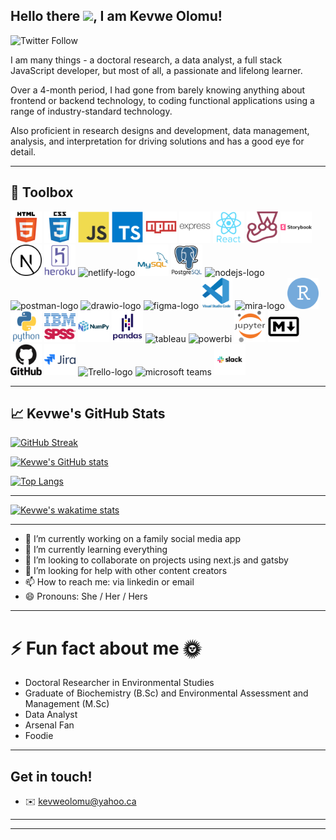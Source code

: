 ## Hello there <img src="https://raw.githubusercontent.com/MartinHeinz/MartinHeinz/master/wave.gif" width="30px">, I am Kevwe Olomu!
![Twitter Follow](https://img.shields.io/twitter/follow/Kevwe_Olomu?style=social)

I am many things - a doctoral research, a data analyst, a full stack JavaScript developer, but most of all, a passionate and lifelong learner.

Over a 4-month period, I had gone from barely knowing anything about frontend or backend technology, to coding functional applications using a range of industry-standard technology.

Also proficient in research designs and development, data management, analysis, and interpretation for driving solutions and has a good eye for detail. 

---

## 🧰 Toolbox

<img src="https://raw.githubusercontent.com/devicons/devicon/2ae2a900d2f041da66e950e4d48052658d850630/icons/html5/html5-original-wordmark.svg" alt="hmtl-logo" width="50" height="50"/>   <img src="https://raw.githubusercontent.com/devicons/devicon/2ae2a900d2f041da66e950e4d48052658d850630/icons/css3/css3-original-wordmark.svg" alt="CSS Logo" width="50" height="50"/>    <img src="https://raw.githubusercontent.com/devicons/devicon/2ae2a900d2f041da66e950e4d48052658d850630/icons/javascript/javascript-original.svg" alt="JavaScript Logo" width="50" height="50"/>    <img src="https://raw.githubusercontent.com/devicons/devicon/2ae2a900d2f041da66e950e4d48052658d850630/icons/typescript/typescript-original.svg" alt="typescript-log" width="50" height="50"/>   <img src="https://raw.githubusercontent.com/devicons/devicon/2ae2a900d2f041da66e950e4d48052658d850630/icons/npm/npm-original-wordmark.svg" alt="npm-logo" width="50" height="50"/>    <img src="https://raw.githubusercontent.com/devicons/devicon/2ae2a900d2f041da66e950e4d48052658d850630/icons/express/express-original-wordmark.svg" alt="express-logo" width="50" height="50"/>  <img src="https://raw.githubusercontent.com/devicons/devicon/2ae2a900d2f041da66e950e4d48052658d850630/icons/react/react-original-wordmark.svg" alt="react-logo" width="50" height="50"/>          <img src="https://raw.githubusercontent.com/devicons/devicon/2ae2a900d2f041da66e950e4d48052658d850630/icons/jest/jest-plain.svg" alt="jest-logo" width="50" height="50"/>         <img src="https://raw.githubusercontent.com/devicons/devicon/2ae2a900d2f041da66e950e4d48052658d850630/icons/storybook/storybook-original-wordmark.svg" alt="storybook-logo" width="50" height="50"/>         <img src="https://raw.githubusercontent.com/devicons/devicon/2ae2a900d2f041da66e950e4d48052658d850630/icons/nextjs/nextjs-line.svg" alt="next-logo" width="50" height="50" />      <img src="https://raw.githubusercontent.com/devicons/devicon/2ae2a900d2f041da66e950e4d48052658d850630/icons/heroku/heroku-original-wordmark.svg" alt="heroku-logo" width="50" height="50"/>   <img src="https://tse3.mm.bing.net/th?id=OIP.zdhsRFGtpcDJb05uYI24KgHaCy&pid=Api&P=0&w=460&h=173" alt="netlify-logo" width="50" height="50"/>    <img src="https://raw.githubusercontent.com/devicons/devicon/2ae2a900d2f041da66e950e4d48052658d850630/icons/mysql/mysql-original-wordmark.svg" alt="mysql-logo" width="50" height="50" />   <img src="https://raw.githubusercontent.com/devicons/devicon/2ae2a900d2f041da66e950e4d48052658d850630/icons/postgresql/postgresql-original-wordmark.svg" alt="postgresql-logo" width="50" height="50" />   <img src="https://tse2.mm.bing.net/th?id=OIP.5gf2JQQmWla-GU-WXTrGcgHaE8&pid=Api&P=0&w=251&h=167" alt="nodejs-logo" width="50" height="50"/>   <img src="https://tse3.mm.bing.net/th?id=OIP.fGofz99Sl9aGwYnCWDu0NwHaGp&pid=Api&P=0&w=207&h=186" alt="postman-logo" width="50" height="50"/>  <img src="https://tse2.mm.bing.net/th?id=OIP.LhmmwrSjn4Nhu7ryBWeTCgAAAA&pid=Api&P=0&w=268&h=179" alt="drawio-logo" width="50" height="50"/>  <img src="https://tse2.mm.bing.net/th?id=OIP.l6j4RsmErtRw4lAmhuEMbAHaFR&pid=Api&P=0&w=246&h=174" alt="figma-logo" width="50" height="50"/> <img src="https://raw.githubusercontent.com/devicons/devicon/2ae2a900d2f041da66e950e4d48052658d850630/icons/vscode/vscode-original-wordmark.svg" alt="vscode-logo" width="50" height="50"/>    <img src="https://tse3.explicit.bing.net/th?id=OIP.LhP_9Mg7jSkMxu3BpWTVbwHaEH&pid=Api&P=0&w=303&h=168" alt="mira-logo" width="50" height="50"/>    <img src="https://raw.githubusercontent.com/devicons/devicon/2ae2a900d2f041da66e950e4d48052658d850630/icons/rstudio/rstudio-original.svg" alt="r-logo" width="50" height="50"/>     <img src="https://raw.githubusercontent.com/devicons/devicon/2ae2a900d2f041da66e950e4d48052658d850630/icons/python/python-original-wordmark.svg" alt="python-logo" width="50" height="50"/>     <img src="https://raw.githubusercontent.com/devicons/devicon/2ae2a900d2f041da66e950e4d48052658d850630/icons/spss/spss-original.svg" alt="SPSS-logo" width="50" height="50"/>      <img src="https://raw.githubusercontent.com/devicons/devicon/2ae2a900d2f041da66e950e4d48052658d850630/icons/numpy/numpy-original-wordmark.svg" alt="numpy-logo" width="50" height="50"/>      <img src="https://raw.githubusercontent.com/devicons/devicon/2ae2a900d2f041da66e950e4d48052658d850630/icons/pandas/pandas-original-wordmark.svg" alt="pandas-logo" width="50" height="50"/>    <img src="https://tse2.mm.bing.net/th?id=OIP.V10lF-EdgGdn-LgPGkzcjwHaHa&pid=Api&P=0&w=163&h=163" alt="tableau" width="50" height="50"/>   <img src="https://tse3.mm.bing.net/th?id=OIP.f1JRmsn_IZI-BsxtIpaYTgHaHa&pid=Api&P=0&w=166&h=166" alt="powerbi" width="50" height="50"/>    <img src="https://raw.githubusercontent.com/devicons/devicon/2ae2a900d2f041da66e950e4d48052658d850630/icons/jupyter/jupyter-original-wordmark.svg" alt="jupiter-logo" width="50" height="50"/>   <img src="https://raw.githubusercontent.com/devicons/devicon/2ae2a900d2f041da66e950e4d48052658d850630/icons/markdown/markdown-original.svg" alt="markdown-logo" width="50" height="50"/>      <img src="https://raw.githubusercontent.com/devicons/devicon/2ae2a900d2f041da66e950e4d48052658d850630/icons/github/github-original-wordmark.svg" alt="github-logo" width="50" height="50"/>   <img src="https://raw.githubusercontent.com/devicons/devicon/2ae2a900d2f041da66e950e4d48052658d850630/icons/jira/jira-original-wordmark.svg" alt="jira-logo" width="50" height="50"/>     <img src="https://tse2.mm.bing.net/th?id=OIP.oVQdf94Q8CHyZFMkmvvscAHaEK&pid=Api&P=0&w=298&h=168" alt="Trello-logo" width="50" height="50"/>  <img src="https://tse3.mm.bing.net/th?id=OIP.69k9koGr925aqD2uujSQpgHaEK&pid=Api&P=0&w=304&h=171" alt="microsoft teams" width="50" height="50"/>   <img src="https://raw.githubusercontent.com/devicons/devicon/2ae2a900d2f041da66e950e4d48052658d850630/icons/slack/slack-original-wordmark.svg" alt="slack-Logo" width="50" height="50"/>    

---

## &#x1f4c8; Kevwe's GitHub Stats

[![GitHub Streak](http://github-readme-streak-stats.herokuapp.com?user=kevweolomu&theme=dark&background=000000)](https://git.io/streak-stats)

[![Kevwe's GitHub stats](https://github-readme-stats.vercel.app/api?username=kevweolomu&theme=radical&show_icons=true)](https://github.com/kevweolomu)

[![Top Langs](https://github-readme-stats.vercel.app/api/top-langs/?username=kevweolomu&langs_count=8&theme=algolia)](https://github.com/kevweolomu)

--- 

[![Kevwe's wakatime stats](https://github-readme-stats.vercel.app/api/wakatime?username=kevweolomu)](https://github.com/kevweolomu/github-readme-stats)

---

- 🔭 I’m currently working on a family social media app
- 🌱 I’m currently learning everything
- 👯 I’m looking to collaborate on projects using next.js and gatsby
- 🤔 I’m looking for help with other content creators
- 📫 How to reach me: via linkedin or email
- 😄 Pronouns: She / Her / Hers

---

# ⚡ Fun fact about me 🌞
- Doctoral Researcher in Environmental Studies
- Graduate of Biochemistry (B.Sc) and Environmental Assessment and Management (M.Sc)
- Data Analyst
- Arsenal Fan
- Foodie

---

## Get in touch!
- ✉️ kevweolomu@yahoo.ca 
---
---


